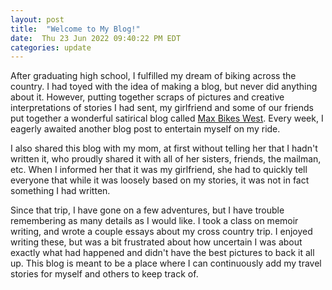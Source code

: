 ```yaml
---
layout: post
title:  "Welcome to My Blog!"
date:  Thu 23 Jun 2022 09:40:22 PM EDT
categories: update
---
```


After graduating high school, I fulfilled my dream of biking across
the country. I had toyed with the idea of making a blog, but never did anything
about it. However, putting together scraps of pictures and creative
interpretations of stories I had sent, my girlfriend and some of our friends
put together a wonderful satirical blog called [Max Bikes
West](https://maxkatzchristy.blogspot.com/). Every week, I eagerly awaited
another blog post to entertain myself on my ride.

I also shared this blog with my mom, at first without telling her that I hadn't
written it, who proudly shared it with all of her sisters, friends, the
mailman, etc. When I informed her that it was my girlfriend, she had to quickly
tell everyone that while it was loosely based on my stories, it was not in fact
something I had written.

Since that trip, I have gone on a few adventures, but I have trouble
remembering as many details as I would like. I took a class on memoir writing,
and wrote a couple essays about my cross country trip. I enjoyed writing these,
but was a bit frustrated about how uncertain I was about exactly what had
happened and didn't have the best pictures to back it all up. This blog is
meant to be a place where I can continuously add my travel stories for myself
and others to keep track of.
